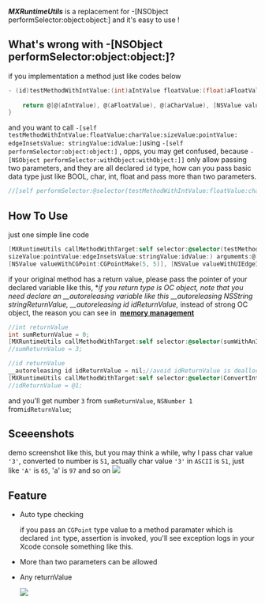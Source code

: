 ***MXRuntimeUtils*** is a replacement for -[NSObject performSelector:object:object:] and it's easy to use !

## What's wrong with -[NSObject performSelector:object:object:]?

if you implementation a method just like codes below

``` Objective-C
- (id)testMethodWithIntValue:(int)aIntValue floatValue:(float)aFloatValue charValue:(char)aCharValue sizeValue:(CGSize)aCGSizeValue pointValue:(CGPoint)aCGPointValue edgeInsetsValue:(UIEdgeInsets)anUIEdgeInsetsValue stringValue:(NSString *)aStringValue idValue:(id)anIdValue {
    
    return @[@(aIntValue), @(aFloatValue), @(aCharValue), [NSValue valueWithCGSize:aCGSizeValue], [NSValue valueWithCGPoint:aCGPointValue], [NSValue valueWithUIEdgeInsets:anUIEdgeInsetsValue], aStringValue, anIdValue];
}
```
and you want to call `-[self testMethodWithIntValue:floatValue:charValue:sizeValue:pointValue: edgeInsetsValue: stringValue:idValue:]`using `-[self performSelector:object:object:]` , opps, you may get confused, because `-[NSObject performSelector:withObject:withObject:]]` only allow passing two parameters, and they are all declared `id` type, how can you pass basic data type just like BOOL, char, int, float and pass more than two parameters.

``` Objective-C
//[self performSelector:@selector(testMethodWithIntValue:floatValue:charValue:sizeValue:pointValue:edgeInsetsValue:stringValue:idValue:) withObject:one withObject:two ....];
```

## How To Use

just one simple line code 

``` Objective-C
[MXRuntimeUtils callMethodWithTarget:self selector:@selector(testMethodWithIntValue:floatValue:charValue:
sizeValue:pointValue:edgeInsetsValue:stringValue:idValue:) argumemts:@[@1, @2.0f, [NSNumber numberWithChar:'3'], [NSValue valueWithCGSize:CGSizeMake(4, 4)], 
[NSValue valueWithCGPoint:CGPointMake(5, 5)], [NSValue valueWithUIEdgeInsets:UIEdgeInsetsMake(6, 6, 6, 6)], @"7", @"8"] returnValue:&returnValue];
```

if your original method has a return value, please pass the pointer of your declared variable like this, **if you return type is OC object, note that you need declare an __autoreleasing variable like this __autoreleasing NSString *stringReturnValue, __autoreleasing id idReturnValue,** instead of strong OC object, the reason you can see in  **[memory management](http://www.cnblogs.com/flyFreeZn/p/4264220.html)**
 
``` Objective-C
//int returnValue 
int sumReturnValue = 0;
[MXRuntimeUtils callMethodWithTarget:self selector:@selector(sumWithAnIntValue:anotherIntValue) argumemts:@[@1, @2] returnValue:&returnValue];
//sumReturnValue = 3;

//id returnValue 
__autoreleasing id idReturnValue = nil;//avoid idReturnValue is dealloc after method invoking
[MXRuntimeUtils callMethodWithTarget:self selector:@selector(ConvertIntValueToIdType:) argumemts:@[@1] returnValue:&idReturnValue];
//idReturnValue = @1;
```
and you'll get number `3` from `sumReturnValue`, `NSNumber 1 `from`idReturnValue`;

## Sceeenshots
demo screenshot like this, but you may think a while, why I pass char value `'3'`, converted to number is `51`, actually char value `'3'` in `ASCII` is `51`, just like `'A'` is `65`, 'a' is `97` and so on
<img src="https://user-images.githubusercontent.com/17949980/35085081-f940124e-fc61-11e7-9504-28e1303923c5.png">


## Feature
- Auto type checking 

   if you pass an `CGPoint` type value to a method paramater which is declared `int` type, assertion is invoked, you'll see exception logs in your Xcode console something like this.
   
- More than two parameters can be allowed
 
- Any returnValue

   <img src="https://user-images.githubusercontent.com/17949980/35085567-3ba6a2b8-fc64-11e7-9f0d-d39c0bf3b097.png">

